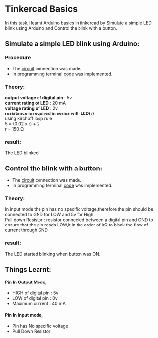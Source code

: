 # Tinkercad Basics
In this task,I learnt Arduino basics in tinkercad by Simulate a simple LED blink using Arduino and Control the blink with a button.


## Simulate a simple LED blink using Arduino:

### Procedure
- The [circuit](Simulate%20a%20simple%20LED%20blink%20using%20Arduino/circuit.png) connection was made.
- In programming terminal [code](Simulate%20a%20simple%20LED%20blink%20using%20Arduino/code.ino) was implemented.

### Theory:
**output voltage of digital pin** : 5v<br>
**current rating of LED** : 20 mA<br>
**voltage rating of LED** : 2v<br>
**resistance is required in series with LED(r)**<br>
using kirchoff loop rule<br>
5 = (0.02 x r) + 2<br>
r = 150 Ω<br>

###   result:
The LED blinked
 
## Control the blink with a button:
  - The [circuit](Control%20the%20blink%20with%20a%20button/Circuit.png) connection was made.
  - In programming terminal [code](Control%20the%20blink%20with%20a%20button/Code.ino) was implemented.

### Theory:
In input mode the pin has no specific voltage,therefore the pin should be connected to GND for LOW and 5v for High.<br>
Pull down Resistor : resistor connected between a digital pin and GND to ensure that the pin reads LOW,it in the order of kΩ to block the flow of current through GND

###   result:
The LED started blinking when button was ON.

## Things Learnt:
#### Pin In Output Mode,
- HIGH of digital pin : 5v<br>
- LOW of digital pin : 0v<br>
- Maximum current : 40 mA<br>
#### Pin In Input mode,
- Pin has No specific voltage<br>
- Pull Down Resistor
